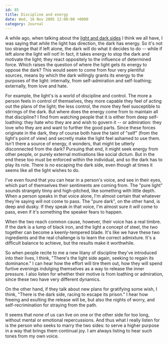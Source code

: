 ```yaml
---
id: 85
title: Discipline and energy
date: Wed, 16 Nov 2005 12:00:00 +0000
category: Journal
---
```


A while ago, when talking about the [light and dark sides](j2005#thedarkside) I think we all
have, I was saying that while the light has direction, the dark has
energy.  So it's not too strange that if left alone, the dark will do
what it decides to do -- while if left alone the light will not!  In
fact, it takes energy to stop the dark and motivate the light; they
react oppositely to the influence of determined force.  Which raises the
question of where the light gets its energy to oppose the dark?  This
would seem to come from four very plentiful sources, means by which the
dark willingly grants its energy to the purposes of the light:
internally, from self-admiration and self-loathing; externally, from
love and hate.

For example, the light's is a world of discipline and control.  The more
a person feels in control of themselves, they more capable they feel of
acting out the plans of the light; the less control, the more they feel
susceptible to stirrings of the dark.  But where does the energy come
from to maintain all that discipline?  I find from watching people that
it is either from deep self-loathing: they hate who they are and wish to
govern it -- or admiration: they love who they are and want to further
the good parts.  Since these forces originate in the dark, they of
course both have the taint of "self" (from the light's point of view)
and secretly make the light feel ashamed to use them.  Isn't there a
source of energy, it wonders, that might be utterly disconnected from
the dark?  Pursuing that end, it might seek energy from other people, or
purely external motivations like social dictum.  But in the end these
too must be enforced within the individual, and so the dark has to play
its role.  There is no escaping the dark side, even though at times it
seems like all the light wishes to do.

I've even found that you can hear in a person's voice, and see in their
eyes, which part of themselves their sentiments are coming from.  The
"pure light" sounds strangely tinny and high-pitched, like something
with little depth.  When a person speaks in that voice alone, I'm almost
certain that whatever they're saying will not come to pass.  The "pure
dark", on the other hand, is deep and dusky.  If they speak in that
voice, I'm almost sure it *will* come to pass, even if it's something the
speaker fears to happen.

When the two reach common cause, however, their voice has a real timbre.
If the dark is a lump of black iron, and the light a concept of steel,
the two together can become a keenly-tempered blade.  It's like we have
these two ingredients and the real challenge is to learn the correct
admixture.  It's a difficult balance to achieve, but the results make it
worthwhile.

So when people recite to me a new litany of discipline they've
introduced into their lives, I think, "There's the light side again,
seeking to regain its dominance."  I can hear how the effort will tire
them out, how they will spend furtive evenings indulging themselves as a
way to release the inner pressure.  I also listen for whether their
motive is from loathing or admiration, since these two have very
different dynamics.

On the other hand, if they talk about new plans for gratifying some
wish, I think, "There is the dark side, racing to escape its prison."  I
hear how freeing and exulting the release will be, but also the nights
of worry, and self-recrimination for straying from the path.

It seems that none of us can live on one or the other side for too long,
without mental or emotional repercussions.  And thus what I really
listen for is the person who seeks to marry the two sides: to serve a
higher purpose in a way that brings them continual joy.  I am always
listing to hear such tones from my own voice.


